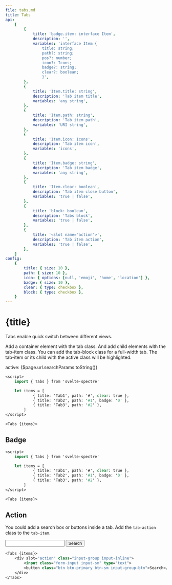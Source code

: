 ```yaml
---
file: tabs.md
title: Tabs
api:
    [
        {
            title: 'badge.item: interface Item',
            description: '',
            variables: 'interface Item {
                title: string;
                path?: string;
                pos?: number;
                icon?: Icons;
                badge?: string;
                clear?: boolean;
                }',
        },
        {
            title: 'Item.title: string',
            description: 'Tab item title',
            variables: 'any string',
        },
        {
            title: 'Item.path: string',
            description: 'Tab item path',
            variables: 'URI string',
        },
        {
            title: 'Item.icon: Icons',
            description: 'Tab item icon',
            variables: 'icons',
        },
        {
            title: 'Item.badge: string',
            description: 'Tab item badge',
            variables: 'any string',
        },
        {
            title: 'Item.clear: boolean',
            description: 'Tab item close button',
            variables: 'true | false',
        },
        {
            title: 'block: boolean',
            description: 'Tabs block',
            variables: 'true | false',
        },
        {
            title: '<slot name="action">',
            description: 'Tab item action',
            variables: 'true | false',
        },
    ]
config:
    {
        title: { size: 10 },
        path: { size: 10 },
        icon: { options: [null, 'emoji', 'home', 'location'] },
        badge: { size: 10 },
        clear: { type: checkbox },
        block: { type: checkbox },
    }
---
```


<script>
    import {onMount} from 'svelte'
    import { goto, invalidate, prefetch, prefetchRoutes } from '$app/navigation';
    import { page } from '$app/stores';
    import { base } from '$app/paths';
    import { Col, Grid, Tabs } from '$lib'
    import Knobs from '../_knobs.svelte'

    let items = [
            { title: 'Tab1', path: '?tab=1', clear: true },
            { title: 'Tab2', path: '?tab=2' },
            { title: 'Tab3', path: '?tab=3' },
        ],
        items2 = [
            { title: 'Tab4', path: '?tab=4', clear: true },
            { title: 'Tab5', path: '?tab=5', badge: '0' },
            { title: 'Tab6', path: '?tab=6' },
        ],
        state = {
            title: 'Tab1',
            path: '?tab=1',
            pos: 0,
            icon: 'emoji',
            badge: '0',
            clear: true,
            block: false
        }, active

    $: items[0] = state

    onMount(() => goto(`${base + $page.url.pathname}?${$page.url.searchParams.toString() || 'tab=1'}`, {keepfocus: true}))
</script>

# {title}

Tabs enable quick switch between different views.

Add a container element with the tab class. And add child elements with the
tab-item class. You can add the tab-block class for a full-width tab. The
tab-item or its child with the active class will be highlighted.

<p>
    <Grid stack>
        <Col xs="12">
            <Tabs active={$page.url.searchParams.toString()} {items} block={state.block}/>
            active: {$page.url.searchParams.toString()}
        </Col>
        <Col xs="12">
            <Tabs items={items2} block/>
        </Col>
    </Grid>
</p>

<p>
    <Knobs bind:state={state} {config}/>
</p>

```sv
<script>
    import { Tabs } from 'svelte-spectre'

    let items = [
            { title: 'Tab1', path: '#', clear: true },
            { title: 'Tab2', path: '#1', badge: '0' },
            { title: 'Tab3', path: '#2' },
        ]
</script>

<Tabs {items}>
```

## Badge

<p>
    <Grid stack>
        <Col xs="12">
            <Tabs items={items2}/>
        </Col>
        <Col xs="12">
            <Tabs items={items2} block/>
        </Col>
    </Grid>
</p>

```sv
<script>
    import { Tabs } from 'svelte-spectre'

    let items = [
            { title: 'Tab1', path: '#', clear: true },
            { title: 'Tab2', path: '#1', badge: '0' },
            { title: 'Tab3', path: '#2' },
        ]
</script>

<Tabs {items}>
```

## Action

You could add a search box or buttons inside a tab. Add the `tab-action` class
to the `tab-item`.

<p>
    <Tabs items={items2} block>
        <div slot="action" class="input-group input-inline">
            <input class="form-input input-sm" type="text">
            <button class="btn btn-primary btn-sm input-group-btn">Search</button>
        </div>
    </Tabs>
</p>

```sv
<Tabs {items}>
    <div slot="action" class="input-group input-inline">
        <input class="form-input input-sm" type="text">
        <button class="btn btn-primary btn-sm input-group-btn">Search</button>
    </div>
</Tabs>
```
